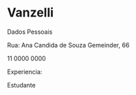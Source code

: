 # Vanzelli



Dados Pessoais 

Rua: Ana Candida de Souza Gemeinder, 66

11 0000 0000


Experiencia:

Estudante

